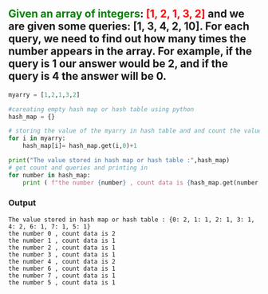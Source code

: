 ## <span style="color:green;">Given an array of integers</span>:<span style="color:red;"> [1, 2, 1, 3, 2]</span> and we are given some queries: [1, 3, 4, 2, 10]. For each query, we need to find out how many times the number appears in the array. For example, if the query is 1 our answer would be 2, and if the query is 4 the answer will be 0. 

``` python 
myarry = [1,2,1,3,2]

#careating empty hash map or hash table using python 
hash_map = {}

# storing the value of the myarry in hash table and and count the value 
for i in myarry:
    hash_map[i]= hash_map.get(i,0)+1

print("The value stored in hash map or hash table :",hash_map)
# get count and queries and printing in 
for number in hash_map:
    print ( f"the number {number} , count data is {hash_map.get(number,0)}")

```
### Output 
``` shell 
The value stored in hash map or hash table : {0: 2, 1: 1, 2: 1, 3: 1, 4: 2, 6: 1, 7: 1, 5: 1}
the number 0 , count data is 2
the number 1 , count data is 1
the number 2 , count data is 1
the number 3 , count data is 1
the number 4 , count data is 2
the number 6 , count data is 1
the number 7 , count data is 1
the number 5 , count data is 1
